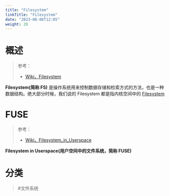 ```yaml
---
title: "Filesystem"
linkTitle: "Filesystem"
date: "2023-08-06T12:05"
weight: 20
---
```


# 概述

> 参考：
>
> - [Wiki，Filesystem](https://en.wikipedia.org/wiki/File_system)

**Filesystem(简称 FS)** 是操作系统用来控制数据存储和检索方式的方法，也是一种数据结构。绝大部分时候，我们说的 Filesystem 都是指内核空间中的 [Filesystem](/docs/1.操作系统/Kernel/Filesystem/Filesystem.md)

# FUSE

> 参考：
>
> - [Wiki，Filesystem_in_Userspace](https://en.wikipedia.org/wiki/Filesystem_in_Userspace)

**Filesystem in Userspace(用户空间中的文件系统，简称 FUSE)**

# 分类

 > #文件系统
